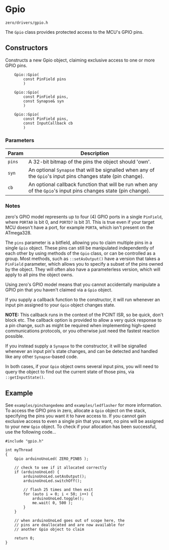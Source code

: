 # Gpio
```zero/drivers/gpio.h```

The ```Gpio``` class provides protected access to the MCU's GPIO pins.

## Constructors
Constructs a new Gpio object, claiming exclusive access to one or more GPIO pins.

```
    Gpio::Gpio(
        const PinField pins
        )

    Gpio::Gpio(
        const PinField pins,
        const Synapse& syn
        )

    Gpio::Gpio(
        const PinField pins,
        const InputCallback cb
        )
```
### Parameters
|Param|Description|
|-----|-----------|
|```pins```|A 32-bit bitmap of the pins the object should 'own'.|
|```syn```|An optional ```Synapse``` that will be signalled when any of the ```Gpio```'s input pins changes state (pin change).|
|```cb```|An optional callback function that will be run when any of the ```Gpio```'s input pins changes state (pin change).|

### Notes
zero's GPIO model represents up to four (4) GPIO ports in a single ```PinField```, where ```PORTA0``` is bit 0, and ```PORTD7``` is bit 31. This is true even if your target MCU doesn't have a port, for example ```PORTA```, which isn't present on the ATmega328.

The ```pins``` parameter is a bitfield, allowing you to claim multiple pins in a single ```Gpio``` object. These pins can still be manipulated independently of each other by using methods of the ```Gpio``` class, or can be controlled as a group. Most methods, such as ```::setAsOutput()``` have a version that takes a ```PinField``` parameter, which allows you to specify a subset of the pins owned by the object. They will often also have a parameterless version, which will apply to all pins the object owns.

Using zero's GPIO model means that you cannot accidentally manipulate a GPIO pin that you haven't claimed via a ```Gpio``` object.

If you supply a callback function to the constructor, it will run whenever an input pin assigned to your ```Gpio``` object changes state.

**NOTE:** This callback runs in the context of the PCINT ISR, so be quick, don't block etc. The callback option is provided to allow a very quick response to a pin change, such as might be required when implementing high-speed communications protocols, or you otherwise just need the fastest reaction possible.

If you instead supply a ```Synapse``` to the constructor, it will be signalled whenever an input pin's state changes, and can be detected and handled like any other ```Synapse```-based code.

In both cases, if your ```Gpio``` object owns several input pins, you will need to query the object to find out the current state of those pins, via ```::getInputState()```.

## Example
See ```examples/pinchangedemo``` and ```examples/ledflasher``` for more information. To access the GPIO pins in zero, allocate a ```Gpio``` object on the stack, specifying the pins you want it to have access to. If you cannot gain exclusive access to even a single pin that you want, no pins will be assigned to your new ```Gpio``` object. To check if your allocation has been successful, use the following code...
```
#include "gpio.h"

int myThread
{
    Gpio arduinoUnoLed( ZERO_PINB5 );

    // check to see if it allocated correctly
    if (arduinoUnoLed) {
        arduinoUnoLed.setAsOutput();
        arduinoUnoLed.switchOff();

        // flash 25 times and then exit
        for (auto i = 0; i < 50; i++) {
            arduinoUnoLed.toggle();
            me.wait( 0, 500 );
        }
    }

    // when arduinoUnoLed goes out of scope here, the
    // pins are deallocated and are now available for
    // another Gpio object to claim

    return 0;
}
```
